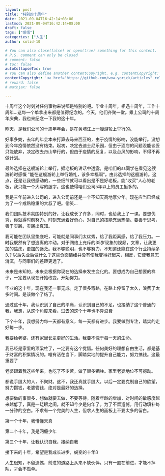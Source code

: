 ```yaml
---
layout: post
title: "特别的十周年"
date: 2021-09-04T16:42:14+08:00
lastmod: 2021-09-04T16:42:14+08:00
draft: false
tags: ["感悟"]
categories: ["人生"]
author: solid-10

# You can also close(false) or open(true) something for this content.
# P.S. comment can only be closed
# comment: false
# toc: false
autoCollapseToc: true
# You can also define another contentCopyright. e.g. contentCopyright: "This is another copyright."
contentCopyright: '<a href="https://github.com/wow-yorick/articles" rel="noopener" target="_blank">查看源</a>'
# reward: false
# mathjax: false

---
```


十周年这个时刻对任何事物来说都是特别的吧。毕业十周年，相遇十周年，工作十周年...这每一个单拿出来都是值得纪念的。今天，他们齐聚一堂。乘上公司的十周年庆典，我也来纪念一下我的这十年。

昨天，是我们公司的十周年年会，是在黄埔江上一艘游轮上举行的。

好事多妨，去年的年会本来打算去马来西亚的，由于疫情的影响，没能举行。没想到今年疫情依然没有结束。起初，决定去迪士尼乐园，但由于酒店的问题没能谈妥只能放弃，决定改去舟山举行的，但由于疫情的反复，以及台风的影响，不得不再做计划。

最终选择在这艘游轮上举行，据老板的讲话中透露，是咱们的ss同学在看见这艘游轮时感慨 "能在这艘游轮上举行婚礼，该多幸福啊"。由此选择的这艘游轮。这点，还是让我很感动的，一些细节就可以看出是不是好老板。能"收买"人心的老板，我只能一个大写的服字。这也使得咱们公司5年以上的员工挺多的。

我是三年前进入公司的，进入公司前还是一个不知天高地厚少年。现在应当已经成为了一个成熟稳重的大叔了吧。偷笑...

我们团队技术氛围特别的好，让我成长了许多，同时，也给我上了一课。要想优秀，你就得时刻努力。时刻充满着好奇心，对自己的技能充满热情。要善于思考，善于实践，实践出真知。

我可能在团队里垫底吧，可能就是同事们太优秀，给了我距离感，给了我压力。一时我既然有了想逃离的冲动。对于网络上充斥的35岁现象的视频，文章，让我更加的焦虑，更加的迷茫。我不够聪明，也不够努力，不知道还能在这个行业持续多久? 以后失业后做什么？这些负面情绪并没有使我变得好起来，相反，它使我意志消沉，与同事们的差距更远了。

未来是未知的，未来会根据你现在的选择来发生变化的。要想成为自己想要的样子，一定要从现在开始改变，开始努力。

毕业的这十年，现在我还一事无成。走了很多弯路，在路上停留了太久，浪费了太多时间。是该做个了结了。

通过这十年，我认识到了自己的平庸，认识到自己的不足，也接纳了这个普通的我，我想，从这个角度来看，过去的这个十年也不算浪费

下个十年，我想努力每一天都有意义，每一天都有进步。我要做到专注，踏实的走好每一步。

我要给老婆，还有家里长辈更好的生活。我要不愧于每一天的生命。

我已经是家里的顶梁柱了，一定要有这个觉悟。任何美好的理想自由生活，都是基于财富的积累情况的。唯有活在当下，脚踏实地的提升自己能力，努力搞钱。这最重要了

老婆跟着我这些年来，也吃了不少苦，做了很多牺牲。家里老婆地位不可撼动。

都说手缝大的人，不聚财。这不，我还真就手缝大。以后一定要克制自己的欲望，努力攒钱，老婆管钱，绝对是最好的选择。

想要做的事很多，想做就要去做，不要等待。随着年龄的增加，对时间的敏感度越来越低了，真是一眨眼之间，就不知今夕是何年了。为了不留遗憾，用行动填补每一分钟的空白。不求有一个完美的人生，但求人生的画板上不要太多的留白。

第一个十年，我懵懂天真

第二个十年，我是网瘾少年

第三个十年，让我认识自我，接纳自我

接下来的十年，希望是我成长进步，蜕变的十年ß

人生很短，不留遗憾，前进的道路上从来不缺伙伴。只有一直在前进，才能不掉队，才会不孤单。





